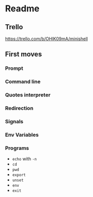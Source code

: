# Readme

## Trello
https://trello.com/b/OHlK09mA/minishell

## First moves

### Prompt
### Command line
### Quotes interpreter
### Redirection
### Signals 
### Env Variables
### Programs 
- `echo` with `-n`
- `cd`
- `pwd`
- `export`
- `unset`
- `env`
- `exit`
